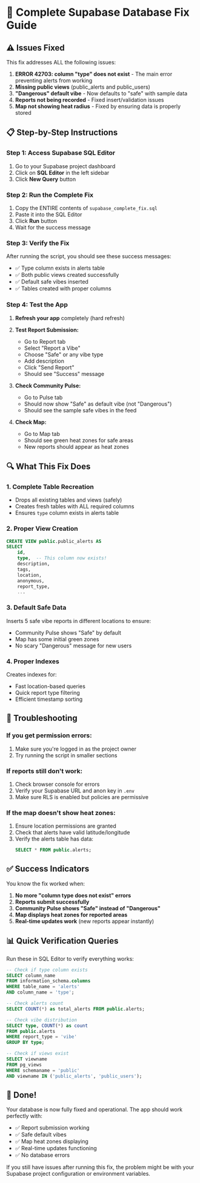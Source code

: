 # 🔧 Complete Supabase Database Fix Guide

## ⚠️ Issues Fixed

This fix addresses ALL the following issues:
1. **ERROR 42703: column "type" does not exist** - The main error preventing alerts from working
2. **Missing public views** (public_alerts and public_users)
3. **"Dangerous" default vibe** - Now defaults to "safe" with sample data
4. **Reports not being recorded** - Fixed insert/validation issues
5. **Map not showing heat radius** - Fixed by ensuring data is properly stored

## 📋 Step-by-Step Instructions

### Step 1: Access Supabase SQL Editor
1. Go to your Supabase project dashboard
2. Click on **SQL Editor** in the left sidebar
3. Click **New Query** button

### Step 2: Run the Complete Fix
1. Copy the ENTIRE contents of `supabase_complete_fix.sql`
2. Paste it into the SQL Editor
3. Click **Run** button
4. Wait for the success message

### Step 3: Verify the Fix
After running the script, you should see these success messages:
- ✅ Type column exists in alerts table
- ✅ Both public views created successfully
- ✅ Default safe vibes inserted
- ✅ Tables created with proper columns

### Step 4: Test the App
1. **Refresh your app** completely (hard refresh)
2. **Test Report Submission:**
   - Go to Report tab
   - Select "Report a Vibe"
   - Choose "Safe" or any vibe type
   - Add description
   - Click "Send Report"
   - Should see "Success" message

3. **Check Community Pulse:**
   - Go to Pulse tab
   - Should now show "Safe" as default vibe (not "Dangerous")
   - Should see the sample safe vibes in the feed

4. **Check Map:**
   - Go to Map tab
   - Should see green heat zones for safe areas
   - New reports should appear as heat zones

## 🔍 What This Fix Does

### 1. Complete Table Recreation
- Drops all existing tables and views (safely)
- Creates fresh tables with ALL required columns
- Ensures `type` column exists in alerts table

### 2. Proper View Creation
```sql
CREATE VIEW public.public_alerts AS
SELECT 
    id,
    type,  -- This column now exists!
    description,
    tags,
    location,
    anonymous,
    report_type,
    ...
```

### 3. Default Safe Data
Inserts 5 safe vibe reports in different locations to ensure:
- Community Pulse shows "Safe" by default
- Map has some initial green zones
- No scary "Dangerous" message for new users

### 4. Proper Indexes
Creates indexes for:
- Fast location-based queries
- Quick report type filtering
- Efficient timestamp sorting

## 🚨 Troubleshooting

### If you get permission errors:
1. Make sure you're logged in as the project owner
2. Try running the script in smaller sections

### If reports still don't work:
1. Check browser console for errors
2. Verify your Supabase URL and anon key in `.env`
3. Make sure RLS is enabled but policies are permissive

### If the map doesn't show heat zones:
1. Ensure location permissions are granted
2. Check that alerts have valid latitude/longitude
3. Verify the alerts table has data: 
   ```sql
   SELECT * FROM public.alerts;
   ```

## ✅ Success Indicators

You know the fix worked when:
1. **No more "column type does not exist" errors**
2. **Reports submit successfully**
3. **Community Pulse shows "Safe" instead of "Dangerous"**
4. **Map displays heat zones for reported areas**
5. **Real-time updates work** (new reports appear instantly)

## 📊 Quick Verification Queries

Run these in SQL Editor to verify everything works:

```sql
-- Check if type column exists
SELECT column_name 
FROM information_schema.columns 
WHERE table_name = 'alerts' 
AND column_name = 'type';

-- Check alerts count
SELECT COUNT(*) as total_alerts FROM public.alerts;

-- Check vibe distribution
SELECT type, COUNT(*) as count 
FROM public.alerts 
WHERE report_type = 'vibe' 
GROUP BY type;

-- Check if views exist
SELECT viewname 
FROM pg_views 
WHERE schemaname = 'public' 
AND viewname IN ('public_alerts', 'public_users');
```

## 🎉 Done!

Your database is now fully fixed and operational. The app should work perfectly with:
- ✅ Report submission working
- ✅ Safe default vibes
- ✅ Map heat zones displaying
- ✅ Real-time updates functioning
- ✅ No database errors

If you still have issues after running this fix, the problem might be with your Supabase project configuration or environment variables.
